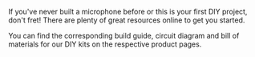 If you've never built a microphone before or this is your first DIY project, don't fret! There are plenty of great resources online to get you started.

You can find the corresponding build guide, circuit diagram and bill of materials for our DIY kits on the respective product pages.
